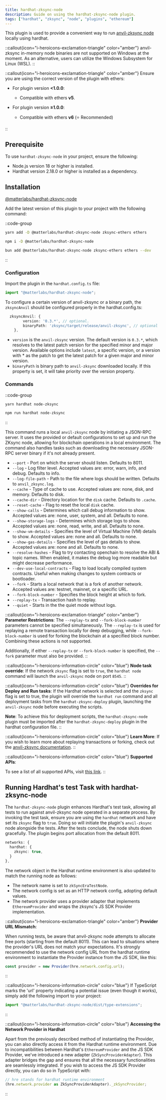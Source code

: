```yaml
---
title: hardhat-zksync-node
description: Guide on using the hardhat-zksync-node plugin.
tags: ["hardhat", "zksync", "node", "plugins", "ethereum"]
---
```


This plugin is used to provide a convenient way to run [anvil-zksync node](/build/test-and-debug/in-memory-node) locally using hardhat.

::callout{icon="i-heroicons-exclamation-triangle" color="amber"}
anvil-zksync in-memory node binaries are not supported on Windows at the moment.
As an alternative, users can utilize the Windows Subsystem for Linux (WSL).
::

::callout{icon="i-heroicons-exclamation-triangle" color="amber"}
Ensure you are using the correct version of the plugin with ethers:

- For plugin version **<1.0.0**:

  - Compatible with ethers **v5**.

- For plugin version **≥1.0.0**:
  - Compatible with ethers **v6** (⭐ Recommended)

::

## Prerequisite

To use `hardhat-zksync-node` in your project, ensure the following:

- Node.js version 18 or higher is installed.
- Hardhat version 2.18.0 or higher is installed as a dependency.

## Installation

[@matterlabs/hardhat-zksync-node](https://www.npmjs.com/package/@matterlabs/hardhat-zksync-node)

Add the latest version of this plugin to your project with the following command:

::code-group

```bash [yarn]
yarn add -D @matterlabs/hardhat-zksync-node zksync-ethers ethers
```

```bash [npm]
npm i -D @matterlabs/hardhat-zksync-node
```

```bash [bun]
bun add @matterlabs/hardhat-zksync-node zksync-ethers ethers --dev
```

::

### Configuration

Import the plugin in the `hardhat.config.ts` file:

```javascript
import "@matterlabs/hardhat-zksync-node";
```

To configure a certain version of anvil-zksync or a binary path, the `zksyncAnvil` should be configured properly in the hardhat.config.ts:

```typescript
  zksyncAnvil: {
        version: '0.3.*', // optional.
        binaryPath: 'zksync/target/release/anvil-zksync', // optional
    },
```

- `version` is the `anvil-zksync` version. The default version is `0.3.*`,
which resolves to the latest patch version for the specified minor and major version.
Available options include `latest`, a specific version, or a version with * as the patch to get the latest patch for a given major and minor version.
- `binaryPath` is binary path to `anvil-zksync` downloaded locally. If this property is set, it will take priority over the version property.

### Commands

::code-group

```sh [yarn]
yarn hardhat node-zksync
```

```sh [npm]
npm run hardhat node-zksync
```

::

This command runs a local `anvil-zksync` node by initiating a JSON-RPC server.
It uses the provided or default configurations to set up and run the ZKsync node, allowing for blockchain operations in a local environment.
The command also handles tasks such as downloading the necessary JSON-RPC server binary if it's not already present.

- `--port` - Port on which the server should listen. Defaults to 8011.
- `--log` - Log filter level. Accepted values are: error, warn, info, and debug. Defaults to info.
- `--log-file-path` - Path to the file where logs should be written. Defaults to `anvil_zksync.log`.
- `--cache` - Type of cache to use. Accepted values are: none, disk, and memory. Defaults to disk.
- `--cache-dir` - Directory location for the `disk` cache. Defaults to `.cache`.
- `--reset-cache` - Flag to reset the local `disk` cache.
- `--show-calls` - Determines which call debug information to show. Accepted values are: none, user, system, and all. Defaults to none.
- `--show-storage-logs` - Determines which storage logs to show. Accepted values are: none, read, write, and all. Defaults to none.
- `--show-vm-details` - Specifies the level of Virtual Machine (VM) details to show. Accepted values are: none and all. Defaults to none.
- `--show-gas-details` - Specifies the level of gas details to show. Accepted values are: none and all. Defaults to none.
- `--resolve-hashes` - Flag to try contacting openchain to resolve the ABI & topic names.
  When enabled, it makes the debug log more readable but might decrease performance.
- `--dev-use-local-contracts` - Flag to load locally compiled system contracts. Useful when making changes to system contracts or bootloader.
- `--fork` - Starts a local network that is a fork of another network. Accepted values are: testnet, mainnet, or a specific URL.
- `--fork-block-number` - Specifies the block height at which to fork.
- `--replay-tx` - Transaction hash to replay.
- `--quiet` - Starts in the the quiet mode without logs.

::callout{icon="i-heroicons-exclamation-triangle" color="amber"}
**Parameter Restrictions**:
The `--replay-tx` and `--fork-block-number` parameters cannot be specified simultaneously.
The `--replay-tx` is used for replaying a remote transaction locally for deep debugging,
while `--fork-block-number` is used for forking the blockchain at a specified block number.
Combining these actions is not supported.

Additionally, if either `--replay-tx` or `--fork-block-number` is specified, the `--fork` parameter must also be provided.
::

::callout{icon="i-heroicons-information-circle" color="blue"}
**Node task override**:
If the network `zksync` flag is set to `true`, the `hardhat node` command will launch the `anvil-zksync` node on port `8545`.
::

::callout{icon="i-heroicons-information-circle" color="blue"}
**Overrides for Deploy and Run tasks**:
If the Hardhat network is selected and the `zksync` flag is set to true,
the plugin will override the `hardhat run` command and all deployment tasks from the `hardhat-zksync-deploy` plugin,
launching the `anvil-zksync` node before executing the scripts.

**Note**:
To achieve this for deployment scripts,
the `hardhat-zksync-node` plugin must be imported after the `hardhat-zksync-deploy` plugin in the hardhat configuration file.
::

::callout{icon="i-heroicons-information-circle" color="blue"}
**Learn More**:
If you wish to learn more about replaying transactions or forking,
check out the [anvil-zksync documentation](/build/test-and-debug/in-memory-node).
::

::callout{icon="i-heroicons-information-circle" color="blue"}
**Supported APIs**:

To see a list of all supported APIs, visit [this link](%%zk_git_repo_era-test-node%%/blob/main/SUPPORTED_APIS.md).
::

## Running Hardhat's test Task with hardhat-zksync-node

The `hardhat-zksync-node` plugin enhances Hardhat's test task, allowing all tests to run against anvil-zksync node operated in a separate process.
By invoking the test task, ensure you are using the `hardhat` network and have set its `zksync` flag to `true`.
Doing so will initiate the plugin's `anvil-zksync` node alongside the tests. After the tests conclude, the node shuts down gracefully.
The plugin begins port allocation from the default 8011.

```ts
networks: {
  hardhat: {
    zksync: true,
  }
},
```

The network object in the Hardhat runtime environment is also updated to match the running node as follows:

- The network name is set to `zkSyncEraTestNode`.
- The network config is set as an HTTP network config, adopting default values.
- The network provider uses a provider adapter that implements `EthereumProvider` and wraps the zksync's JS SDK Provider implementation.

::callout{icon="i-heroicons-exclamation-triangle" color="amber"}
**Provider URL Mismatch**:

When running tests, be aware that anvil-zksync node attempts to allocate free ports (starting from the default 8011).
This can lead to situations where the provider's URL does not match your expectations.
It's strongly recommended to use the network config URL from the hardhat runtime environment
to instantiate the Provider instance from the JS SDK, like this:

```typescript
const provider = new Provider(hre.network.config.url);
```

::

::callout{icon="i-heroicons-information-circle" color="blue"}
If TypeScript marks the 'url' property indicating a potential issue (even though it works), simply add the following import to your project:

```typescript
import "@matterlabs/hardhat-zksync-node/dist/type-extensions";
```

::

::callout{icon="i-heroicons-information-circle" color="blue"}
**Accessing the Network Provider in Hardhat**

Apart from the previously described method of instantiating the Provider, you can also directly access it from the Hardhat runtime environment.
Due to incompatibilities between Hardhat's `EthereumProvider` and the JS SDK Provider, we've introduced a new adapter (`ZkSyncProviderAdapter`).
This adapter bridges the gap and ensures that all the necessary functionalities are seamlessly integrated.
If you wish to access the JS SDK Provider directly, you can do so in TypeScript with:

```typescript
// hre stands for hardhat runtime environment
(hre.network.provider as ZkSyncProviderAdapter)._zkSyncProvider;
```

::
